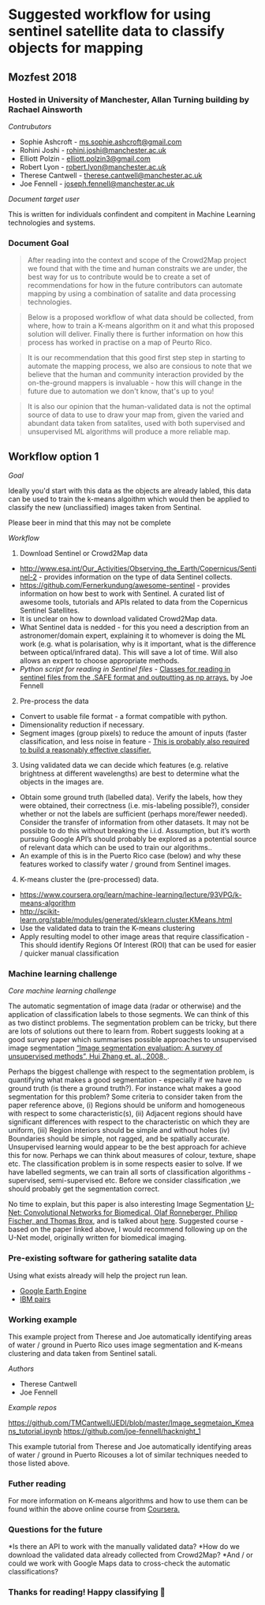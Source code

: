 # Suggested workflow for using sentinel satellite data to classify objects for mapping

## Mozfest 2018 

### Hosted in University of Manchester, Allan Turning building by Rachael Ainsworth

*Contrubutors*

* Sophie Ashcroft - ms.sophie.ashcroft@gmail.com
* Rohini Joshi - rohini.joshi@manchester.ac.uk
* Elliott Polzin - elliott.polzin3@gmail.com
* Robert Lyon - robert.lyon@manchester.ac.uk
* Therese Cantwell - therese.cantwell@manchester.ac.uk
* Joe Fennell - joseph.fennell@manchester.ac.uk

*Document target user*

This is written for individuals confindent and compitent in Machine Learning technologies and systems.

### Document Goal

>After reading into the context and scope of the Crowd2Map project we found that with the time and human constraits we are under, the best way for us to contribute would be to create a set of recommendations for how in the future contributors can automate mapping by using a combination of satalite and data processing technologies.

>Below is a proposed workflow of what data should be collected, from where, how to train a K-means algorithm on it and what this proposed solution will deliver. Finally there is further information on how this process has worked in practise on a map of Peurto Rico.

>It is our recommendation that this good first step step in starting to automate the mapping process, we also are consious to note that we believe that the human and community interaction provided by the on-the-ground mappers is invaluable - how this will change in the future due to automation we don't know, that's up to you!

>It is also our opinion that the human-validated data is not the optimal source of data to use to draw your map from, given the varied and abundant data taken from satalites, used with both supervised and unsupervised ML algorithms will produce a more reliable map.

## Workflow option 1

*Goal*

Ideally you'd start with this data as the objects are already labled, this data can be used to train the k-means algoithm which would then be applied to classify the new (uncliassified) images taken from Sentinal.

Please beer in mind that this may not be complete

*Workflow*

1. Download Sentinel or Crowd2Map data
  * http://www.esa.int/Our_Activities/Observing_the_Earth/Copernicus/Sentinel-2 - provides information on the type of data Sentinel collects.
  *  https://github.com/Fernerkundung/awesome-sentinel - provides information on how best to work with Sentinel. A curated list of awesome tools, tutorials and APIs related to data from the Copernicus Sentinel Satellites.
  * It is unclear on how to download validated Crowd2Map data.
  * What Sentinel data is nedded - for this you need a description from an astronomer/domain expert, explaining it to whomever is doing the ML work (e.g. what is polarisation, why is it important, what is the difference between optical/infrared data). This will save a lot of time. Will also allows an expert to choose appropriate methods.
  * *Python script for reading in Sentinel files* - [Classes for reading in sentinel files from the .SAFE format and outputting as
np arrays.](https://bitbucket.org/joe-fennell/sentinelpy_v1/src/master/) by Joe Fennell

2. Pre-process the data
  * Convert to usable file format - a format compatible with python.
  * Dimensionality reduction if necessary.
  * Segment images (group pixels) to reduce the amount of inputs (faster classification, and less noise in feature - [This is probably also required to build a reasonably effective classifier.](http://scikit-image.org/docs/dev/api/skimage.segmentation.html)

3. Using validated data we can decide which features (e.g. relative brightness at different wavelengths) are best to determine what the objects in the images are.
  * Obtain some ground truth (labelled data). Verify the labels, how they were obtained, their correctness (i.e. mis-labeling possible?), consider whether or not the labels are sufficient (perhaps more/fewer needed). 
Consider the transfer of information from other datasets. It may not be possible to do this without breaking the i.i.d. Assumption, but it’s worth pursuing
Google API’s should probably be explored as a potential source of relevant data which can be used to train our algorithms..
  * An example of this is in the Puerto Rico case (below) and why these features worked to classify water / ground from Sentinel images.

4. K-means cluster the (pre-processed) data.
  * https://www.coursera.org/learn/machine-learning/lecture/93VPG/k-means-algorithm
  * http://scikit-learn.org/stable/modules/generated/sklearn.cluster.KMeans.html 
  * Use the validated data to train the K-means clustering
  * Apply resulting model to other image areas that require classification - This should identify Regions Of Interest (ROI) that can be used for easier / quicker manual classification


### Machine learning challenge

*Core machine learning challenge*

The automatic segmentation of image data (radar or otherwise) and the application of classification labels to those segments. We can think of this as two distinct problems. The segmentation problem can be tricky, but there are lots of solutions out there to learn from.
Robert suggests looking at a good survey paper which summarises possible approaches to unsupervised image segmentation [“Image segmentation evaluation: A survey of unsupervised methods”, Hui Zhang et. al., 2008, ](https://ac.els-cdn.com/S1077314207001294/1-s2.0-S1077314207001294-main.pdf?_tid=55d77098-545b-438a-80f3-151c740e7272&acdnat=1526036269_9eb5f42fe279e75b3a6d20c69b8ade73 ).

Perhaps the biggest challenge with respect to the segmentation problem, is quantifying what makes a good segmentation - especially if we have no ground truth (is there a ground truth?). For instance what makes a good segmentation for this problem? Some criteria to consider taken from the paper reference above, (i) Regions should be uniform and homogeneous with respect to some characteristic(s), (ii) Adjacent regions should have significant differences with respect to the characteristic on which they are uniform, (iii) Region interiors should be simple and without holes (iv) Boundaries should be simple, not ragged, and be spatially accurate. Unsupervised learning would appear to be the best approach for achieve this for now. Perhaps we can think about measures of colour, texture, shape etc. The classification problem is in some respects easier to solve. If we have labelled segments, we can train all sorts of classification algorithms - supervised, semi-supervised etc. Before we consider classification ,we should probably get the segmentation correct. 

 No time to explain, but this paper is also interesting Image Segmentation [U-Net: Convolutional Networks for Biomedical, Olaf Ronneberger, Philipp Fischer, and Thomas Brox](https://arxiv.org/pdf/1505.04597.pdf), and is talked about [here](https://blog.deepsense.ai/deep-learning-for-satellite-imagery-via-image-segmentation/ ). Suggested course - based on the paper linked above, I would recommend following up on the U-Net model, originally written for biomedical imaging. 


### Pre-existing software for gathering satalite data

Using what exists already will help the project run lean.

* [Google Earth Engine](https://earthengine.google.com/)
* [IBM pairs](https://ibmpairs.mybluemix.net/)


### Working example  

This example project from Therese and Joe automatically identifying areas of water / ground in Puerto Rico uses  image segmentation and K-means clustering and data taken from Sentinel satali.

*Authors*

* Therese Cantwell   
* Joe Fennell

*Example repos*

https://github.com/TMCantwell/JEDI/blob/master/Image_segmetaion_Kmeans_tutorial.ipynb
https://github.com/joe-fennell/hacknight_1 

This example tutorial from Therese and Joe  automatically identifying areas of water / ground in Puerto Ricouses a lot of similar techniques needed to those listed above.


### Futher reading

For more information on K-means algorithms and how to use them can be found within the above online course from [Coursera.](https://www.coursera.org/learn/machine-learning)


### Questions for the future

*Is there an API to work with the manually validated data?
*How do we download the validated data already collected from Crowd2Map?
*And / or could we work with Google Maps data to cross-check the automatic classifications?

### Thanks for reading! Happy classifying :crystal_ball: